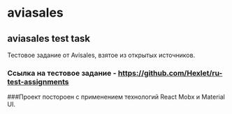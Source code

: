 # aviasales
## aviasales test task
Тестовое задание от Avisales, взятое из открытых источников.
### Ссылка на тестовое задание - https://github.com/Hexlet/ru-test-assignments

###Проект постороен с применением технологий React Mobx и Material UI.

